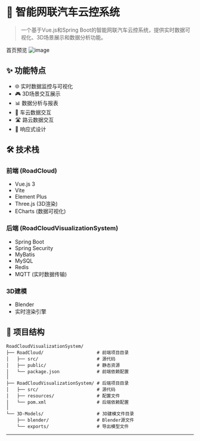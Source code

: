 # 🚗 智能网联汽车云控系统

> 一个基于Vue.js和Spring Boot的智能网联汽车云控系统，提供实时数据可视化、3D场景展示和数据分析功能。

首页预览
![image](https://github.com/user-attachments/assets/0c7531f8-5c91-415e-8d3e-0c9fd918622c)


## ✨ 功能特点

- 🌐 实时数据监控与可视化
- 🎮 3D场景交互展示
- 📊 数据分析与报表
- 🔄 车云数据交互
- 🛣️ 路云数据交互
- 📱  响应式设计

## 🛠️ 技术栈

### 前端 (RoadCloud)
- Vue.js 3
- Vite
- Element Plus
- Three.js (3D渲染)
- ECharts (数据可视化)

### 后端 (RoadCloudVisualizationSystem)
- Spring Boot
- Spring Security
- MyBatis
- MySQL
- Redis
- MQTT (实时数据传输)

### 3D建模
- Blender
- 实时渲染引擎

## 📁 项目结构

```
RoadCloudVisualizationSystem/
├── RoadCloud/                    # 前端项目目录
│   ├── src/                      # 源代码
│   ├── public/                   # 静态资源
│   └── package.json              # 前端依赖配置
│
├── RoadCloudVisualizationSystem/ # 后端项目目录
│   ├── src/                      # 源代码
│   ├── resources/                # 配置文件
│   └── pom.xml                   # 后端依赖配置
│
└── 3D-Models/                    # 3D建模文件目录
    ├── blender/                  # Blender源文件
    └── exports/                  # 导出模型文件
```

---

